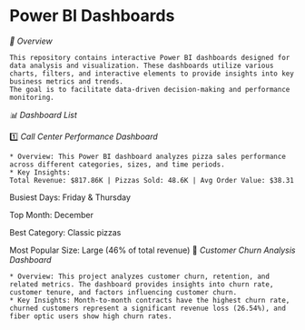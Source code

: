 #   Power BI Dashboards

*📌 Overview*

    This repository contains interactive Power BI dashboards designed for data analysis and visualization. These dashboards utilize various charts, filters, and interactive elements to provide insights into key business metrics and trends. 
    The goal is to facilitate data-driven decision-making and performance monitoring.

*📊 Dashboard List*

1️⃣ *Call Center Performance Dashboard*

    * Overview: This Power BI dashboard analyzes pizza sales performance across different categories, sizes, and time periods.
    * Key Insights: 
    Total Revenue: $817.86K | Pizzas Sold: 48.6K | Avg Order Value: $38.31

Busiest Days: Friday & Thursday

Top Month: December

Best Category: Classic pizzas

Most Popular Size: Large (46% of total revenue)
⿢ *Customer Churn Analysis Dashboard*

    * Overview: This project analyzes customer churn, retention, and related metrics. The dashboard provides insights into churn rate, customer tenure, and factors influencing customer churn.
    * Key Insights: Month-to-month contracts have the highest churn rate, churned customers represent a significant revenue loss (26.54%), and fiber optic users show high churn rates. 
